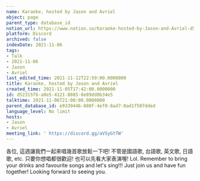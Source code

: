 ```yaml
---
name: Karaoke, hosted by Jason and Avriel
object: page
parent_type: database_id
notion_url: https://www.notion.so/Karaoke-hosted-by-Jason-and-Avriel-d52315f6a0e5412188850e89dd0b34e5
platform: Discord
archived: false
indexDate: 2021-11-06
tags:
- Talk
- 2021-11-06
- Jason
- Avriel
last_edited_time: 2021-11-12T22:59:00.0000000
title: Karaoke, hosted by Jason and Avriel
created_time: 2021-11-05T17:42:00.0000000
id: d52315f6-a0e5-4121-8885-0e89dd0b34e5
talktime: 2021-11-06T21:00:00.0000000
parent_database_id: e9339446-880f-4ef0-8ad7-8ad1f507dded
language_level: No limit
hosts:
- Jason
- Avriel
meeting_link: ' https://discord.gg/aV5yGtTW'
---
```





各位, 這週讓我們一起來唱幾首歌放鬆一下吧! 不管是國語歌, 台語歌, 英文歌, 日語歌, etc. 只要你想唱都很歡迎! 也可以先看大家表演喔! Lol. 
Remember to bring your drinks and favourite songs and let's sing!!!
Just join us and have fun together! Looking forward to seeing you.









